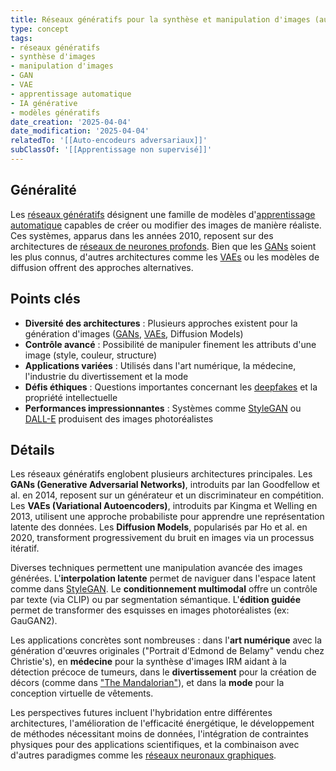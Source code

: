 ```yaml
---
title: Réseaux génératifs pour la synthèse et manipulation d'images (au-delà des GANs)
type: concept
tags:
- réseaux génératifs
- synthèse d'images
- manipulation d'images
- GAN
- VAE
- apprentissage automatique
- IA générative
- modèles génératifs
date_creation: '2025-04-04'
date_modification: '2025-04-04'
relatedTo: '[[Auto-encodeurs adversariaux]]'
subClassOf: '[[Apprentissage non supervisé]]'
---
```

## Généralité

Les [réseaux génératifs](https://fr.wikipedia.org/wiki/R%C3%A9seau_g%C3%A9n%C3%A9ratif) désignent une famille de modèles d'[apprentissage automatique](https://fr.wikipedia.org/wiki/Apprentissage_automatique) capables de créer ou modifier des images de manière réaliste. Ces systèmes, apparus dans les années 2010, reposent sur des architectures de [réseaux de neurones profonds](https://fr.wikipedia.org/wiki/R%C3%A9seau_de_neurones_artificiels). Bien que les [GANs](https://fr.wikipedia.org/wiki/R%C3%A9seau_antagonistes_g%C3%A9n%C3%A9ratifs) soient les plus connus, d'autres architectures comme les [VAEs](https://fr.wikipedia.org/wiki/Autoencodeur_variationnel) ou les modèles de diffusion offrent des approches alternatives.

## Points clés

- **Diversité des architectures** : Plusieurs approches existent pour la génération d'images ([GANs](https://fr.wikipedia.org/wiki/R%C3%A9seaux_antagonistes_g%C3%A9n%C3%A9ratifs), [VAEs](https://fr.wikipedia.org/wiki/Autoencodeur_variationnel), Diffusion Models)
- **Contrôle avancé** : Possibilité de manipuler finement les attributs d'une image (style, couleur, structure)
- **Applications variées** : Utilisés dans l'art numérique, la médecine, l'industrie du divertissement et la mode
- **Défis éthiques** : Questions importantes concernant les [deepfakes](https://fr.wikipedia.org/wiki/Deepfake) et la propriété intellectuelle
- **Performances impressionnantes** : Systèmes comme [StyleGAN](https://fr.wikipedia.org/wiki/StyleGAN) ou [DALL-E](https://fr.wikipedia.org/wiki/DALL-E) produisent des images photoréalistes

## Détails

Les réseaux génératifs englobent plusieurs architectures principales. Les **GANs (Generative Adversarial Networks)**, introduits par Ian Goodfellow et al. en 2014, reposent sur un générateur et un discriminateur en compétition. Les **VAEs (Variational Autoencoders)**, introduits par Kingma et Welling en 2013, utilisent une approche probabiliste pour apprendre une représentation latente des données. Les **Diffusion Models**, popularisés par Ho et al. en 2020, transforment progressivement du bruit en images via un processus itératif.

Diverses techniques permettent une manipulation avancée des images générées. L'**interpolation latente** permet de naviguer dans l'espace latent comme dans [StyleGAN](https://fr.wikipedia.org/wiki/StyleGAN). Le **conditionnement multimodal** offre un contrôle par texte (via CLIP) ou par segmentation sémantique. L'**édition guidée** permet de transformer des esquisses en images photoréalistes (ex: GauGAN2).

Les applications concrètes sont nombreuses : dans l'**art numérique** avec la génération d'œuvres originales ("Portrait d'Edmond de Belamy" vendu chez Christie's), en **médecine** pour la synthèse d'images IRM aidant à la détection précoce de tumeurs, dans le **divertissement** pour la création de décors (comme dans ["The Mandalorian"](https://fr.wikipedia.org/wiki/The_Mandalorian)), et dans la **mode** pour la conception virtuelle de vêtements.

Les perspectives futures incluent l'hybridation entre différentes architectures, l'amélioration de l'efficacité énergétique, le développement de méthodes nécessitant moins de données, l'intégration de contraintes physiques pour des applications scientifiques, et la combinaison avec d'autres paradigmes comme les [réseaux neuronaux graphiques](https://fr.wikipedia.org/wiki/R%C3%A9seau_de_neurones_%C3%A0_graphes).